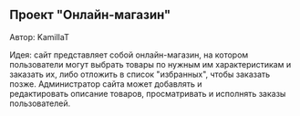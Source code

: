 Проект "Онлайн-магазин"
---
Автор: KamillaT

Идея: сайт представляет собой онлайн-магазин, на котором пользователи могут выбрать товары по нужным им характеристикам и заказать их, либо отложить в список "избранных", чтобы заказать позже. Администратор сайта может добавлять и редактировать описание товаров, просматривать и исполнять заказы пользователей. 
